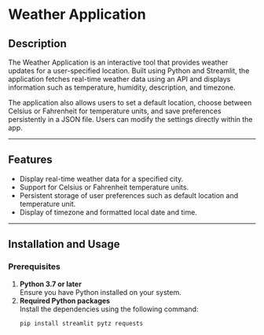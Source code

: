 # Weather Application

## Description
The Weather Application is an interactive tool that provides weather updates for a user-specified location. Built using Python and Streamlit, the application fetches real-time weather data using an API and displays information such as temperature, humidity, description, and timezone.

The application also allows users to set a default location, choose between Celsius or Fahrenheit for temperature units, and save preferences persistently in a JSON file. Users can modify the settings directly within the app.

---

## Features
- Display real-time weather data for a specified city.
- Support for Celsius or Fahrenheit temperature units.
- Persistent storage of user preferences such as default location and temperature unit.
- Display of timezone and formatted local date and time.

---

## Installation and Usage

### Prerequisites
1. **Python 3.7 or later**  
   Ensure you have Python installed on your system. 
2. **Required Python packages**  
   Install the dependencies using the following command:
   ```bash
   pip install streamlit pytz requests
